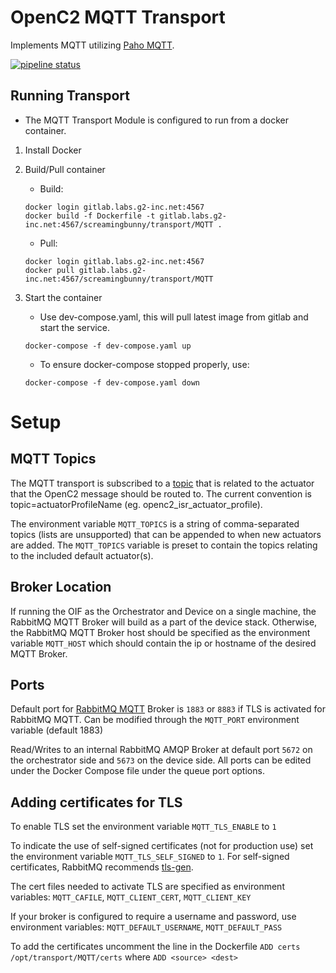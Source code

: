 # OpenC2 MQTT Transport
Implements MQTT utilizing [Paho MQTT](https://www.eclipse.org/paho/clients/python/docs/).


[![pipeline status](https://gitlab.labs.g2-inc.net/ScreamingBunny/Orchestrator/Core/badges/develop/pipeline.svg)](https://gitlab.labs.g2-inc.net/ScreamingBunny/Orchestrator/Core/commits/develop)

## Running Transport
- The MQTT Transport Module is configured to run from a docker container.

1. Install Docker

2. Build/Pull container

    - Build:
    ```
    docker login gitlab.labs.g2-inc.net:4567
    docker build -f Dockerfile -t gitlab.labs.g2-inc.net:4567/screamingbunny/transport/MQTT .
    ```

    - Pull:   
    ```
    docker login gitlab.labs.g2-inc.net:4567
    docker pull gitlab.labs.g2-inc.net:4567/screamingbunny/transport/MQTT
    ```

3. Start the container

    - Use dev-compose.yaml, this will pull latest image from gitlab and start the service.
    ```
    docker-compose -f dev-compose.yaml up
    ```

    - To ensure docker-compose stopped properly, use:
    ```
    docker-compose -f dev-compose.yaml down
    ```
# Setup

## MQTT Topics

The MQTT transport is subscribed to a [topic](https://www.hivemq.com/blog/mqtt-essentials-part-5-mqtt-topics-best-practices) that is related to the actuator that the OpenC2 message should be routed to. The current convention is topic=actuatorProfileName (eg. openc2_isr_actuator_profile).

The environment variable `MQTT_TOPICS` is a string of comma-separated topics (lists are unsupported) that can be appended to when new actuators are added. The `MQTT_TOPICS` variable is preset to contain the topics relating to the included default actuator(s).

## Broker Location

If running the OIF as the Orchestrator and Device on a single machine, the RabbitMQ MQTT Broker will build as a part of the device stack. Otherwise, the RabbitMQ MQTT Broker host should be specified as the environment variable `MQTT_HOST` which should contain the ip or hostname of the desired MQTT Broker.

## Ports

Default port for [RabbitMQ MQTT](https://www.rabbitmq.com/mqtt.html) Broker is `1883` or `8883` if TLS is activated for RabbitMQ MQTT. Can be modified through the `MQTT_PORT` environment variable (default 1883)

Read/Writes to an internal RabbitMQ AMQP Broker at default port `5672` on the orchestrator side and `5673` on the device side. All ports can be edited under the Docker Compose file under the queue port options.

## Adding certificates for TLS

To enable TLS set the environment variable `MQTT_TLS_ENABLE` to `1`

To indicate the use of self-signed certificates (not for production use) set the environment variable `MQTT_TLS_SELF_SIGNED` to `1`. For self-signed certificates, RabbitMQ recommends [tls-gen](https://github.com/michaelklishin/tls-gen).

The cert files needed to activate TLS are specified as environment variables: `MQTT_CAFILE`, `MQTT_CLIENT_CERT`, `MQTT_CLIENT_KEY`

If your broker is configured to require a username and password, use environment variables: `MQTT_DEFAULT_USERNAME`, `MQTT_DEFAULT_PASS`

To add the certificates uncomment the line in the Dockerfile `ADD certs /opt/transport/MQTT/certs` where `ADD <source> <dest>`


